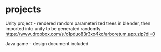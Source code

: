 # projects
Unity project - rendered random parameterized trees in blender, then imported into unity to be generated randomly
https://www.dropbox.com/s/o1pduo83r3xx4ko/arboretum.app.zip?dl=0

Java game - design document included
